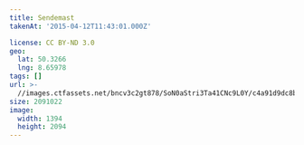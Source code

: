 ```yaml
---
title: Sendemast
takenAt: '2015-04-12T11:43:01.000Z'

license: CC BY-ND 3.0
geo:
  lat: 50.3266
  lng: 8.65978
tags: []
url: >-
  //images.ctfassets.net/bncv3c2gt878/SoN0aStri3Ta41CNc9L0Y/c4a91d9dc8b15d757f11dcb4b2954f11/sendemast_17105015776_o
size: 2091022
image:
  width: 1394
  height: 2094
---
```

